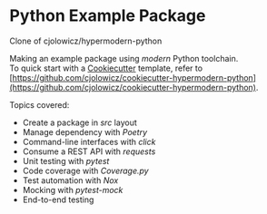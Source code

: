 # Python Example Package
Clone of cjolowicz/hypermodern-python

Making an example package using *modern* Python toolchain.  
To quick start with a [Cookiecutter](https://github.com/cookiecutter/cookiecutter) template, refer to [https://github.com/cjolowicz/cookiecutter-hypermodern-python](https://github.com/cjolowicz/cookiecutter-hypermodern-python).

Topics covered:
- Create a package in *src* layout
- Manage dependency with *Poetry*
- Command-line interfaces with *click*
- Consume a REST API with *requests*
- Unit testing with *pytest*
- Code coverage with *Coverage.py*
- Test automation with *Nox*
- Mocking with *pytest-mock*
- End-to-end testing